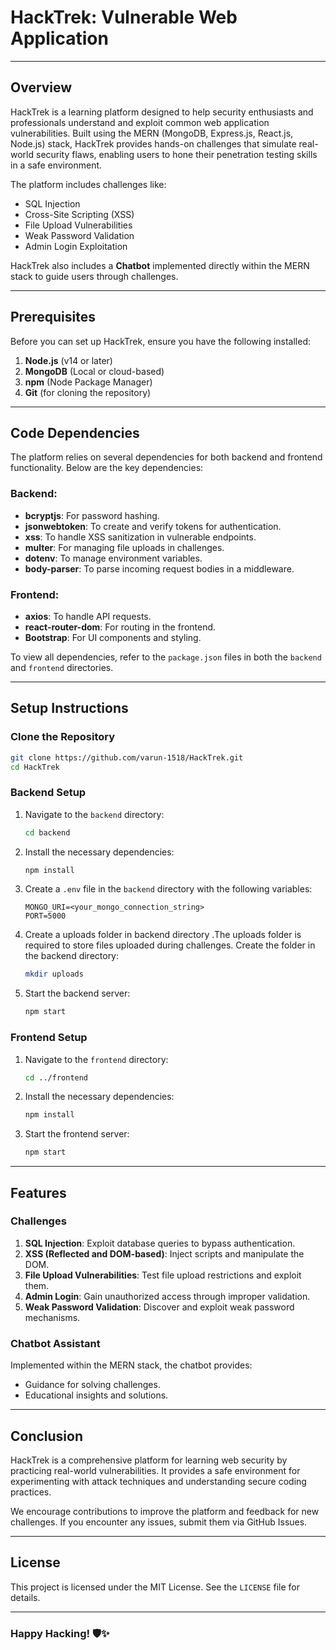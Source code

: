 

# HackTrek: Vulnerable Web Application

---

## **Overview**
HackTrek is a learning platform designed to help security enthusiasts and professionals understand and exploit common web application vulnerabilities. Built using the MERN (MongoDB, Express.js, React.js, Node.js) stack, HackTrek provides hands-on challenges that simulate real-world security flaws, enabling users to hone their penetration testing skills in a safe environment.

The platform includes challenges like:
- SQL Injection
- Cross-Site Scripting (XSS)
- File Upload Vulnerabilities
- Weak Password Validation
- Admin Login Exploitation

HackTrek also includes a **Chatbot** implemented directly within the MERN stack to guide users through challenges.

---

## **Prerequisites**
Before you can set up HackTrek, ensure you have the following installed:
1. **Node.js** (v14 or later)
2. **MongoDB** (Local or cloud-based)
3. **npm** (Node Package Manager)
4. **Git** (for cloning the repository)

---

## **Code Dependencies**
The platform relies on several dependencies for both backend and frontend functionality. Below are the key dependencies:

### Backend:
- **bcryptjs**: For password hashing.
- **jsonwebtoken**: To create and verify tokens for authentication.
- **xss**: To handle XSS sanitization in vulnerable endpoints.
- **multer**: For managing file uploads in challenges.
- **dotenv**: To manage environment variables.
- **body-parser**: To parse incoming request bodies in a middleware.

### Frontend:
- **axios**: To handle API requests.
- **react-router-dom**: For routing in the frontend.
- **Bootstrap**: For UI components and styling.

To view all dependencies, refer to the `package.json` files in both the `backend` and `frontend` directories.

---

## **Setup Instructions**

### Clone the Repository
```bash
git clone https://github.com/varun-1518/HackTrek.git
cd HackTrek
```

### Backend Setup
1. Navigate to the `backend` directory:
   ```bash
   cd backend
   ```
2. Install the necessary dependencies:
   ```bash
   npm install
   ```
3. Create a `.env` file in the `backend` directory with the following variables:
   ```env
   MONGO_URI=<your_mongo_connection_string>
   PORT=5000
   ```
4. Create a uploads folder in backend directory .The uploads folder is required to store files uploaded during challenges. Create the folder in the backend directory:
   ```bash
   mkdir uploads
   ```
5. Start the backend server:
   ```bash
   npm start
   ```

### Frontend Setup
1. Navigate to the `frontend` directory:
   ```bash
   cd ../frontend
   ```
2. Install the necessary dependencies:
   ```bash
   npm install
   ```
3. Start the frontend server:
   ```bash
   npm start
   ```

---

## **Features**

### Challenges
1. **SQL Injection**: Exploit database queries to bypass authentication.
2. **XSS (Reflected and DOM-based)**: Inject scripts and manipulate the DOM.
3. **File Upload Vulnerabilities**: Test file upload restrictions and exploit them.
4. **Admin Login**: Gain unauthorized access through improper validation.
5. **Weak Password Validation**: Discover and exploit weak password mechanisms.



### Chatbot Assistant
Implemented within the MERN stack, the chatbot provides:
- Guidance for solving challenges.
- Educational insights and solutions.

---

## **Conclusion**
HackTrek is a comprehensive platform for learning web security by practicing real-world vulnerabilities. It provides a safe environment for experimenting with attack techniques and understanding secure coding practices.

We encourage contributions to improve the platform and feedback for new challenges. If you encounter any issues, submit them via GitHub Issues.

---

## **License**
This project is licensed under the MIT License. See the `LICENSE` file for details.

---


### **Happy Hacking!** 🛡️✨
